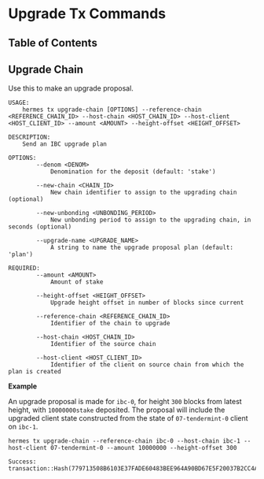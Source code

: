 # Upgrade Tx Commands

## Table of Contents

<!-- toc -->

## Upgrade Chain

Use this to make an upgrade proposal.

```shell
USAGE:
    hermes tx upgrade-chain [OPTIONS] --reference-chain <REFERENCE_CHAIN_ID> --host-chain <HOST_CHAIN_ID> --host-client <HOST_CLIENT_ID> --amount <AMOUNT> --height-offset <HEIGHT_OFFSET>

DESCRIPTION:
    Send an IBC upgrade plan
 
OPTIONS:
        --denom <DENOM>
            Denomination for the deposit (default: 'stake')

        --new-chain <CHAIN_ID>
            New chain identifier to assign to the upgrading chain (optional)

        --new-unbonding <UNBONDING_PERIOD>
            New unbonding period to assign to the upgrading chain, in seconds (optional)

        --upgrade-name <UPGRADE_NAME>
            A string to name the upgrade proposal plan (default: 'plan')

REQUIRED:
        --amount <AMOUNT>
            Amount of stake

        --height-offset <HEIGHT_OFFSET>
            Upgrade height offset in number of blocks since current

        --reference-chain <REFERENCE_CHAIN_ID>
            Identifier of the chain to upgrade

        --host-chain <HOST_CHAIN_ID>
            Identifier of the source chain

        --host-client <HOST_CLIENT_ID>
            Identifier of the client on source chain from which the plan is created
```

__Example__

An upgrade proposal is made for `ibc-0`, for height `300` blocks from latest height, with `10000000stake` deposited. The proposal will include the upgraded client state constructed from the state of `07-tendermint-0` client on `ibc-1`.

```shell
hermes tx upgrade-chain --reference-chain ibc-0 --host-chain ibc-1 --host-client 07-tendermint-0 --amount 10000000 --height-offset 300
```

```
Success: transaction::Hash(779713508B6103E37FADE60483BEE964A90BD67E5F20037B2CC4AE0E90B707C3)
```
